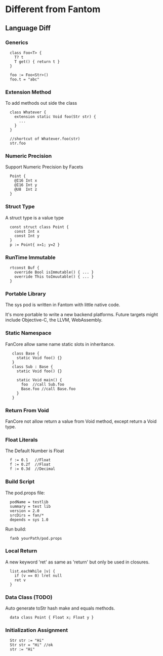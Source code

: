 
# Different from Fantom #

## Language Diff ##

### Generics ###
```
  class Foo<T> {
    T? t
    T get() { return t }
  }

  foo := Foo<Str>()
  foo.t = "abc"
```

### Extension Method ###
To add methods out side the class
```
  class Whatever {
    extension static Void foo(Str str) {
      ...
    }
  }

  //shortcut of Whatever.foo(str)
  str.foo
```

### Numeric Precision ###
Support Numeric Precision by Facets
```
  Point {
    @I16 Int x
    @I16 Int y
    @U8  Int z
  }
```

### Struct Type ###
A struct type is a value type
```
  const struct class Point {
    const Int x
    const Int y
  }
  p := Point{ x=1; y=2 }
```

### RunTime Immutable ###
```
  rtconst Buf {
    override Bool isImmutable() { ... }
    override This toImuutable() { ... }
  }
```

### Portable Library ###
The sys pod is written in Fantom with little native code.

It's more portable to write a new backend platforms.
Future targets might include Objective-C, the LLVM, WebAssembly.

### Static Namespace ###
FanCore allow same name static slots in inheritance.
```
   class Base {
     static Void foo() {}
   }
   class Sub : Base {
     static Void foo() {}

     static Void main() {
       foo  //call Sub.foo
       Base.foo //call Base.foo
     }
   }
```

### Return From Void ###
FanCore not allow return a value from Void method, except return a Void type.

### Float Literals ###
The Default Number is Float
```
  f := 0.1   //Float
  f := 0.2f  //Float
  f := 0.3d  //Decimal
```

### Build Script ###
The pod.props file:
```
  podName = testlib
  summary = test lib
  version = 2.0
  srcDirs = fan/*
  depends = sys 1.0
```
Run build:
```
  fanb yourPath/pod.props
```

### Local Return ###
A new keyword 'ret' as same as 'return' but only be used in closures.
```
  list.eachWhile |v| {
    if (v == 0) lret null
    ret v
  }
```

### Data Class (TODO) ###
Auto generate toStr hash make and equals methods.
```
  data class Point { Float x; Float y }
```

### Initialization Assignment ###
```
  Str str := "Hi"
  Str str = "Hi" //ok
  str := "Hi"
```

